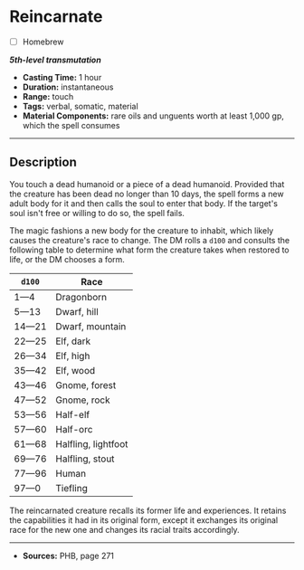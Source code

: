 # Reincarnate
- [ ] Homebrew

***5th-level transmutation***
- **Casting Time:** 1 hour
- **Duration:** instantaneous
- **Range:** touch
- **Tags:** verbal, somatic, material
- **Material Components:** rare oils and unguents worth at least 1,000 gp, which the spell consumes

---

## Description
You touch a dead humanoid or a piece of a dead humanoid.
Provided that the creature has been dead no longer than 10 days, the spell forms a new adult body for it and then calls the soul to enter that body.
If the target's soul isn't free or willing to do so, the spell fails.

The magic fashions a new body for the creature to inhabit, which likely causes the creature's race to change.
The DM rolls a `d100` and consults the following table to determine what form the creature takes when restored to life, or the DM chooses a form.

| `d100`      | Race                |
|-------------|---------------------|
| 1&mdash;4   | Dragonborn          |
| 5&mdash;13  | Dwarf, hill         |
| 14&mdash;21 | Dwarf, mountain     |
| 22&mdash;25 | Elf, dark           |
| 26&mdash;34 | Elf, high           |
| 35&mdash;42 | Elf, wood           |
| 43&mdash;46 | Gnome, forest       |
| 47&mdash;52 | Gnome, rock         |
| 53&mdash;56 | Half-elf            |
| 57&mdash;60 | Half-orc            |
| 61&mdash;68 | Halfling, lightfoot |
| 69&mdash;76 | Halfling, stout     |
| 77&mdash;96 | Human               |
| 97&mdash;0  | Tiefling            |

The reincarnated creature recalls its former life and experiences.
It retains the capabilities it had in its original form, except it exchanges its original race for the new one and changes its racial traits accordingly.

---

- **Sources:** PHB, page 271
